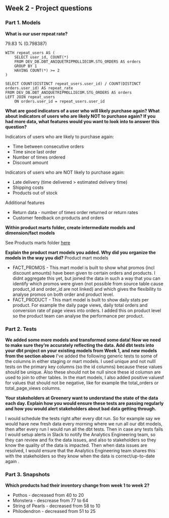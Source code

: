 ## Week 2 - Project questions

### Part 1. Models
**What is our user repeat rate?**

79.83 % (0.798387)


```
WITH repeat_users AS (
    SELECT user_id, COUNT(*)
    FROM DEV_DB.DBT_ANIQUETRIPMOLLIECOM.STG_ORDERS AS orders
    GROUP BY 1
    HAVING COUNT(*) >= 2
)

SELECT COUNT(DISTINCT repeat_users.user_id) / COUNT(DISTINCT orders.user_id) AS repeat_rate
FROM DEV_DB.DBT_ANIQUETRIPMOLLIECOM.STG_ORDERS AS orders
LEFT JOIN repeat_users
    ON orders.user_id = repeat_users.user_id
```

**What are good indicators of a user who will likely purchase again? What about indicators of users who are likely NOT to purchase again? If you had more data, what features would you want to look into to answer this question?**

Indicators of users who are likely to purchase again:
* Time between consecutive orders
* Time since last order
* Number of times ordered
* Discount amount

Indicators of users who are NOT likely to purchase again:
* Late delivery (time delivered > estimated delivery time)
* Shipping costs
* Products out of stock

Additional features
* Return data - number of times order returned or return rates
* Customer feedback on products and orders


**Within product marts folder, create intermediate models and dimension/fact models**

See Products marts folder [here](https://github.com/aniquetrip/course-dbt/tree/main/greenery/models/marts/product)

**Explain the product mart models you added. Why did you organize the models in the way you did?**
Product mart models
* FACT_PROMOS - This mart model is built to show what promos (incl discount amounts) have been given to certain orders and products. I didnt aggregate this yet, but joined the data in such a way that you can identify which promos were given (not possible from source table cause product_id and order_id are not linked) and which gives the flexibility to analyse promos on both order and product level. 
* FACT_PRODUCT - This mart model is built to show daily stats per product. For example the daily page views, daily total orders and conversion rate of page views into orders. I added this on product level so the product team can analyse the performance per product.

### Part 2. Tests

**We added some more models and transformed some data! Now we need to make sure they’re accurately reflecting the data. Add dbt tests into your dbt project on your existing models from Week 1, and new models from the section above**
I've added the following generic tests to some of the columns in either staging or mart models. I used unique and not nulll tests on the primary key columns (so the id columns) because these values should be unique. Also these should not be null since these id columsn are used to join to other tables. In the mart models, I also added positive valuesf for values that should not be negative, like for example the total_orders or total_page_views columns.

**Your stakeholders at Greenery want to understand the state of the data each day. Explain how you would ensure these tests are passing regularly and how you would alert stakeholders about bad data getting through.**

I would schedule the tests right after every dbt run. So for example say we would have new fresh data every morning where we run all our dbt models, then after every run I would run all the dbt tests. Then in case any tests fails I would setup alerts in Slack to notify the Analytics Engineering team, so they can review and fix the data issues, and also to stakeholders so they know the quality of the data is impacted. Then when data issues are resolved, I would ensure that the Analytics Engineering team shares this with the stakeholders so they know when the data is correct/up-to-date again .

### Part 3. Snapshots
**Which products had their inventory change from week 1 to week 2?**
* Pothos - decreased from 40 to 20
* Monstera - descrease from 77 to 64
* String of Pearls - decreased from 58 to 10
* Philodendron - decreased from 51 to 25